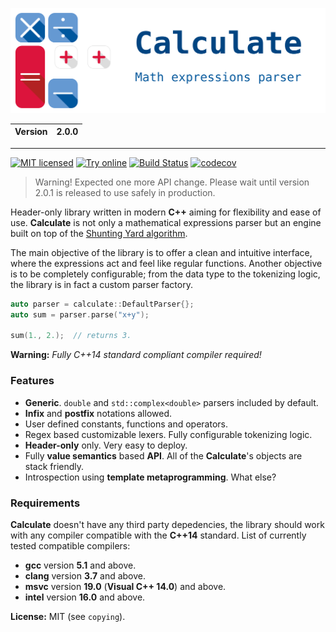 ![Calculate](resource/calculate.svg)

| Version | 2.0.0 |
| ------- | ---------|

---

[![MIT licensed](https://img.shields.io/badge/license-MIT-blue.svg)](https://github.com/newlawrence/Calculate/blob/7f96b434dd77461f17a71f3fe3025c21b73ed0d0/copying)
[![Try online](https://img.shields.io/badge/try-online-blue.svg)](https://wandbox.org/permlink/d9OdoL5gJUYARsRz)
[![Build Status](https://travis-ci.org/newlawrence/Calculate.svg?branch=master)](https://travis-ci.org/newlawrence/Calculate)
[![codecov](https://codecov.io/gh/newlawrence/Calculate/branch/master/graph/badge.svg)](https://codecov.io/gh/newlawrence/Calculate)

> Warning! Expected one more API change. Please wait until version 2.0.1 is released to use safely in production.

Header-only library written in modern **C++** aiming for flexibility and ease of use. **Calculate** is not only a mathematical expressions parser but an engine built on top of the [Shunting Yard algorithm](https://en.wikipedia.org/wiki/Shunting-yard_algorithm).

The main objective of the library is to offer a clean and intuitive interface, where the expressions act and feel like regular functions. Another objective is to be completely configurable; from the data type to the tokenizing logic, the library is in fact a custom parser factory.



```c++
auto parser = calculate::DefaultParser{};
auto sum = parser.parse("x+y");

sum(1., 2.);  // returns 3.
```

**Warning:** *Fully C++14 standard compliant compiler required!*

### Features

* **Generic**. `double` and `std::complex<double>` parsers included by default.
* **Infix** and **postfix** notations allowed.
* User defined constants, functions and operators.
* Regex based customizable lexers. Fully configurable tokenizing logic.
* **Header-only** only. Very easy to deploy.
* Fully **value semantics** based **API**. All of the **Calculate**'s objects are stack friendly.
* Introspection using **template metaprogramming**. What else?

### Requirements

**Calculate** doesn't have any third party depedencies, the library should work with any compiler compatible with the **C++14** standard. List of currently tested compatible compilers:

* **gcc** version **5.1** and above.
* **clang** version **3.7** and above.
* **msvc** version **19.0** (**Visual C++ 14.0**) and above.
* **intel** version **16.0** and above.

**License:** MIT (see `copying`).
